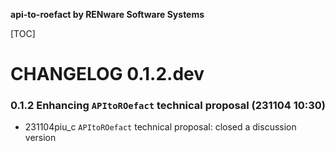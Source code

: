 **api-to-roefact by RENware Software Systems**

[TOC]


# CHANGELOG 0.1.2.dev

### 0.1.2 Enhancing `APItoROefact` technical proposal (231104 10:30)

* 231104piu_c `APItoROefact` technical proposal: closed a discussion version




